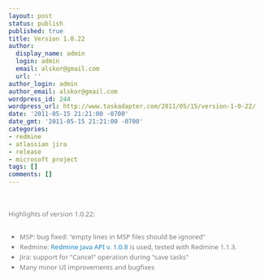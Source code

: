 ```yaml
---
layout: post
status: publish
published: true
title: Version 1.0.22
author:
  display_name: admin
  login: admin
  email: alskor@gmail.com
  url: ''
author_login: admin
author_email: alskor@gmail.com
wordpress_id: 244
wordpress_url: http://www.taskadapter.com/2011/05/15/version-1-0-22/
date: '2011-05-15 21:21:00 -0700'
date_gmt: '2011-05-15 21:21:00 -0700'
categories:
- redmine
- atlassian jira
- release
- microsoft project
tags: []
comments: []
---
```

<p><br/>
<div style="color: #7a7a7a; font-family: 'Lucida Grande', 'Lucida Sans Unicode', 'Segoe UI', Helvetica, Arial, sans-serif; font-size: 13px; line-height: 20px; margin-bottom: 25px;"><span style="background-color: white;">Highlights of version 1.0.22:</span></div>
<ul style="color: #7a7a7a; font-family: 'Lucida Grande', 'Lucida Sans Unicode', 'Segoe UI', Helvetica, Arial, sans-serif; font-size: 13px; line-height: 20px;">
<li><span style="background-color: white;">MSP: bug fixed: "empty lines in MSP files should be ignored"</span></li>
<li><span style="background-color: white;">Redmine:&nbsp;<a href="http://code.google.com/p/redmine-java-api/issues/list?can=1&amp;q=label:Milestone-1.0.8" style="color: #1487d4; text-decoration: none;">Redmine Java API v. 1.0.8</a>&nbsp;is used, tested with Redmine 1.1.3.</span></li>
<li><span style="background-color: white;">Jira: support for "Cancel" operation during "save tasks"</span></li>
<li><span style="background-color: white;">Many minor UI improvements and bugfixes</span></li></ul></p>
